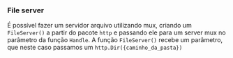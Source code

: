 ### File server

É possível fazer um servidor arquivo utilizando mux, criando um `FileServer()` a partir do pacote `http` e passando ele
para um server mux no parâmetro da função `Handle`. A função `FileServer()` recebe um parâmetro, que neste caso passamos
um `http.Dir({caminho_da_pasta})`